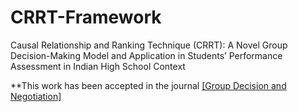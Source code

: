 # CRRT-Framework
Causal Relationship and Ranking Technique (CRRT): A Novel Group Decision-Making Model and Application in Students’ Performance Assessment in Indian High School Context

**This work has been accepted in the journal <a href="https://www.springer.com/journal/10726">[Group Decision and Negotiation]</a>
